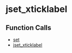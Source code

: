 # jset_xticklabel

## Function Calls
- [set](CSD/kCSD/ica/kCsd1D_ICA/STICA_UTIL/set.md)
- [jset_xticklabel](jset_xticklabel.md)
